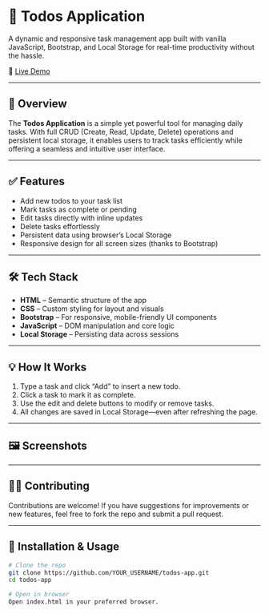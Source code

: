 # 📝 Todos Application

A dynamic and responsive task management app built with vanilla JavaScript, Bootstrap, and Local Storage for real-time productivity without the hassle.

🔗 [Live Demo](#) <!-- Replace with your actual live link -->

---

## 🚀 Overview

The **Todos Application** is a simple yet powerful tool for managing daily tasks. With full CRUD (Create, Read, Update, Delete) operations and persistent local storage, it enables users to track tasks efficiently while offering a seamless and intuitive user interface.

---

## ✅ Features

- Add new todos to your task list
- Mark tasks as complete or pending
- Edit tasks directly with inline updates
- Delete tasks effortlessly
- Persistent data using browser’s Local Storage
- Responsive design for all screen sizes (thanks to Bootstrap)

---

## 🛠️ Tech Stack

- **HTML** – Semantic structure of the app
- **CSS** – Custom styling for layout and visuals
- **Bootstrap** – For responsive, mobile-friendly UI components
- **JavaScript** – DOM manipulation and core logic
- **Local Storage** – Persisting data across sessions

---

## 💡 How It Works

1. Type a task and click “Add” to insert a new todo.
2. Click a task to mark it as complete.
3. Use the edit and delete buttons to modify or remove tasks.
4. All changes are saved in Local Storage—even after refreshing the page.

---

## 🖼️ Screenshots

<!-- Add images here -->
<!-- ![App Screenshot](./screenshots/homepage.png) -->

---

## 🧑‍💻 Contributing

Contributions are welcome! If you have suggestions for improvements or new features, feel free to fork the repo and submit a pull request.

---

## 📂 Installation & Usage

```bash
# Clone the repo
git clone https://github.com/YOUR_USERNAME/todos-app.git
cd todos-app

# Open in browser
Open index.html in your preferred browser.
